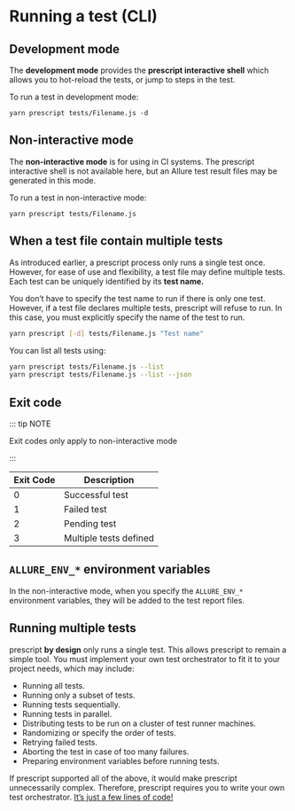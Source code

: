 # Running a test (CLI)

## Development mode

The **development mode** provides the **prescript interactive shell** which
allows you to hot-reload the tests, or jump to steps in the test.

To run a test in development mode:

```
yarn prescript tests/Filename.js -d
```

## Non-interactive mode

The **non-interactive mode** is for using in CI systems. The prescript
interactive shell is not available here, but an Allure test result files may be
generated in this mode.

To run a test in non-interactive mode:

```
yarn prescript tests/Filename.js
```

## When a test file contain multiple tests

As introduced earlier, a prescript process only runs a single test once.
However, for ease of use and flexibility, a test file may define multiple tests.
Each test can be uniquely identified by its **test name.**

You don’t have to specify the test name to run if there is only one test.
However, if a test file declares multiple tests, prescript will refuse to run.
In this case, you must explicitly specify the name of the test to run.

```bash
yarn prescript [-d] tests/Filename.js "Test name"
```

You can list all tests using:

```bash
yarn prescript tests/Filename.js --list
yarn prescript tests/Filename.js --list --json
```

## Exit code

::: tip NOTE

Exit codes only apply to non-interactive mode

:::

| Exit Code | Description            |
| --------- | ---------------------- |
| 0         | Successful test        |
| 1         | Failed test            |
| 2         | Pending test           |
| 3         | Multiple tests defined |

## `ALLURE_ENV_*` environment variables

In the non-interactive mode, when you specify the `ALLURE_ENV_*` environment
variables, they will be added to the test report files.

## Running multiple tests

prescript **by design** only runs a single test. This allows prescript to remain
a simple tool. You must implement your own test orchestrator to fit it to your
project needs, which may include:

* Running all tests.
* Running only a subset of tests.
* Running tests sequentially.
* Running tests in parallel.
* Distributing tests to be run on a cluster of test runner machines.
* Randomizing or specify the order of tests.
* Retrying failed tests.
* Aborting the test in case of too many failures.
* Preparing environment variables before running tests.

If prescript supported all of the above, it would make prescript unnecessarily
complex. Therefore, prescript requires you to write your own test orchestrator.
[It’s just a few lines of code!](https://github.com/taskworld/prescript/tree/78c094874fc3ae54107003ec976d211c106c330d/examples/testAll.js)
